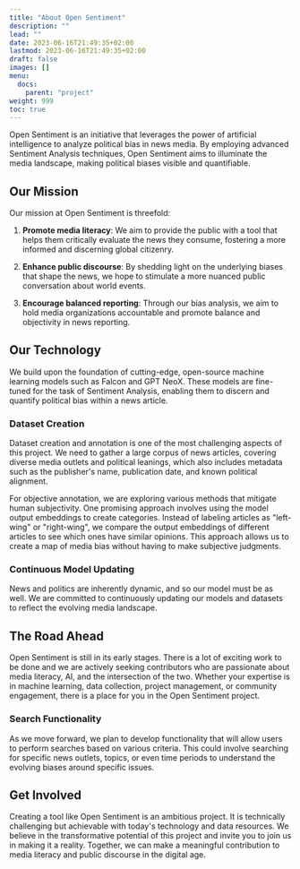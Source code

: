 ```yaml
---
title: "About Open Sentiment"
description: ""
lead: ""
date: 2023-06-16T21:49:35+02:00
lastmod: 2023-06-16T21:49:35+02:00
draft: false
images: []
menu:
  docs:
    parent: "project"
weight: 999
toc: true
---
```


Open Sentiment is an initiative that leverages the power of artificial intelligence to analyze political bias in news media. By employing advanced Sentiment Analysis techniques, Open Sentiment aims to illuminate the media landscape, making political biases visible and quantifiable. 

## Our Mission

Our mission at Open Sentiment is threefold: 

1. **Promote media literacy**: We aim to provide the public with a tool that helps them critically evaluate the news they consume, fostering a more informed and discerning global citizenry.

2. **Enhance public discourse**: By shedding light on the underlying biases that shape the news, we hope to stimulate a more nuanced public conversation about world events.

3. **Encourage balanced reporting**: Through our bias analysis, we aim to hold media organizations accountable and promote balance and objectivity in news reporting.

## Our Technology

We build upon the foundation of cutting-edge, open-source machine learning models such as Falcon and GPT NeoX. These models are fine-tuned for the task of Sentiment Analysis, enabling them to discern and quantify political bias within a news article. 

### Dataset Creation

Dataset creation and annotation is one of the most challenging aspects of this project. We need to gather a large corpus of news articles, covering diverse media outlets and political leanings, which also includes metadata such as the publisher's name, publication date, and known political alignment. 

For objective annotation, we are exploring various methods that mitigate human subjectivity. One promising approach involves using the model output embeddings to create categories. Instead of labeling articles as "left-wing" or "right-wing", we compare the output embeddings of different articles to see which ones have similar opinions. This approach allows us to create a map of media bias without having to make subjective judgments.

### Continuous Model Updating

News and politics are inherently dynamic, and so our model must be as well. We are committed to continuously updating our models and datasets to reflect the evolving media landscape.

## The Road Ahead

Open Sentiment is still in its early stages. There is a lot of exciting work to be done and we are actively seeking contributors who are passionate about media literacy, AI, and the intersection of the two. Whether your expertise is in machine learning, data collection, project management, or community engagement, there is a place for you in the Open Sentiment project.

### Search Functionality

As we move forward, we plan to develop functionality that will allow users to perform searches based on various criteria. This could involve searching for specific news outlets, topics, or even time periods to understand the evolving biases around specific issues.

## Get Involved

Creating a tool like Open Sentiment is an ambitious project. It is technically challenging but achievable with today's technology and data resources. We believe in the transformative potential of this project and invite you to join us in making it a reality. Together, we can make a meaningful contribution to media literacy and public discourse in the digital age.
